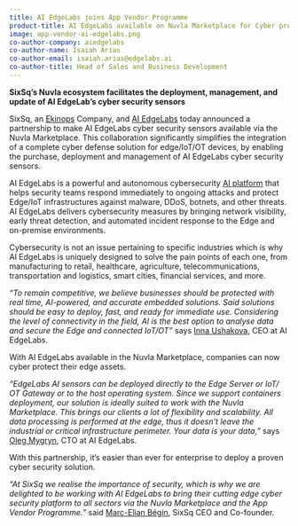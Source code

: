 ```yaml
---
title: AI EdgeLabs joins App Vendor Programme
product-title: AI EdgeLabs available on Nuvla Marketplace for Cyber protection at the edge
image: app-vendor-ai-edgelabs.png
co-author-company: aiedgelabs
co-author-name: Isaiah Arias
co-author-email: isaiah.arias@edgelabs.ai
co-author-title: Head of Sales and Business Development
---
```


**SixSq’s Nuvla ecosystem facilitates the deployment, management, and update of AI EdgeLab’s cyber security sensors**

SixSq, an [Ekinops](https://www.ekinops.com/) Company, and [AI EdgeLabs]() today announced a partnership to make AI EdgeLabs cyber security sensors available via the Nuvla Marketplace. This collaboration significantly simplifies the integration of a complete cyber defense solution for edge/IoT/OT devices, by enabling the purchase, deployment and management of AI EdgeLabs cyber security sensors.

AI EdgeLabs is a powerful and autonomous cybersecurity [AI platform](https://edgelabs.ai/platform/) that helps security teams respond immediately to ongoing attacks and protect Edge/IoT infrastructures against malware, DDoS, botnets, and other threats. AI EdgeLabs delivers cybersecurity measures by bringing network visibility, early threat detection, and automated incident response to the Edge and on-premise environments.

Cybersecurity is not an issue pertaining to specific industries which is why AI EdgeLabs is uniquely designed to solve the pain points of each one, from manufacturing to retail, healthcare, agriculture, telecommunications, transportation and logistics, smart cities, financial services, and more.

_“To remain competitive, we believe businesses should be protected with real time, AI-powered, and accurate embedded solutions. Said solutions should be easy to deploy, fast, and ready for immediate use. Considering the level of connectivity in the field, AI is the best option to analyse data and secure the Edge and connected IoT/OT”_ says [Inna Ushakova](https://www.linkedin.com/in/innaushakova/), CEO at AI EdgeLabs.

With AI EdgeLabs available in the Nuvla Marketplace, companies can now cyber protect their edge assets.

_“EdgeLabs AI sensors can be deployed directly to the Edge Server or IoT/ OT Gateway or to the host operating system. Since we support containers deployment, our solution is ideally suited to work with the Nuvla Marketplace. This brings our clients a lot of flexibility and scalability. All data processing is performed at the edge, thus it doesn’t leave the industrial or critical infrastructure perimeter. Your data is your data,”_ says [Oleg Mygryn](https://www.linkedin.com/in/miggi/), CTO at AI EdgeLabs.

With this partnership, it’s easier than ever for enterprise to deploy a proven cyber security solution.

_“At SixSq we realise the importance of security, which is why we are delighted to be working with AI EdgeLabs to bring their cutting edge cyber security platform to all sectors via the Nuvla Marketplace and the App Vendor Programme.”_ said [Marc-Elian Bégin](https://www.linkedin.com/in/mebster/), SixSq CEO and Co-founder.

